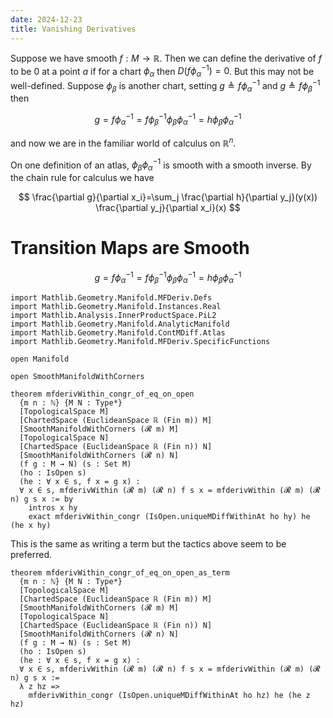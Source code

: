 ```yaml
---
date: 2024-12-23
title: Vanishing Derivatives
---
```


Suppose we have smooth $f : M \longrightarrow \mathbb{R}$. Then we can
define the derivative of $f$ to be $0$ at a point $a$ if for a chart
$\phi_\alpha$ then $D(f \phi_\alpha^{-1}) = 0$. But this may not
be well-defined. Suppose $\phi_\beta$ is another chart, setting $g \triangleq f \phi_\alpha^{-1}$ and $g \triangleq f \phi_\beta^{-1}$ then

$$
g=f \phi_\alpha^{-1}=f \phi_\beta^{-1} \phi_\beta \phi_\alpha^{-1}=h \phi_\beta \phi_\alpha^{-1}
$$

and now we are in the familiar world of calculus on $\mathbb{R}^n$.

On one definition of an atlas, $\phi_\beta \phi_\alpha^{-1}$ is smooth
with a smooth inverse. By the chain rule for calculus we have

$$
\frac{\partial g}{\partial x_i}=\sum_j \frac{\partial h}{\partial y_j}(y(x)) \frac{\partial y_j}{\partial x_i}(x)
$$

# Transition Maps are Smooth

$$
g=f \phi_\alpha^{-1}=f \phi_\beta^{-1} \phi_\beta \phi_\alpha^{-1}=h \phi_\beta \phi_\alpha^{-1}
$$

```lean4
import Mathlib.Geometry.Manifold.MFDeriv.Defs
import Mathlib.Geometry.Manifold.Instances.Real
import Mathlib.Analysis.InnerProductSpace.PiL2
import Mathlib.Geometry.Manifold.AnalyticManifold
import Mathlib.Geometry.Manifold.ContMDiff.Atlas
import Mathlib.Geometry.Manifold.MFDeriv.SpecificFunctions

open Manifold

open SmoothManifoldWithCorners

theorem mfderivWithin_congr_of_eq_on_open
  {m n : ℕ} {M N : Type*}
  [TopologicalSpace M]
  [ChartedSpace (EuclideanSpace ℝ (Fin m)) M]
  [SmoothManifoldWithCorners (𝓡 m) M]
  [TopologicalSpace N]
  [ChartedSpace (EuclideanSpace ℝ (Fin n)) N]
  [SmoothManifoldWithCorners (𝓡 n) N]
  (f g : M → N) (s : Set M)
  (ho : IsOpen s)
  (he : ∀ x ∈ s, f x = g x) :
  ∀ x ∈ s, mfderivWithin (𝓡 m) (𝓡 n) f s x = mfderivWithin (𝓡 m) (𝓡 n) g s x := by
    intros x hy
    exact mfderivWithin_congr (IsOpen.uniqueMDiffWithinAt ho hy) he (he x hy)
```

This is the same as writing a term but the tactics above seem to be preferred.

```lean4
theorem mfderivWithin_congr_of_eq_on_open_as_term
  {m n : ℕ} {M N : Type*}
  [TopologicalSpace M]
  [ChartedSpace (EuclideanSpace ℝ (Fin m)) M]
  [SmoothManifoldWithCorners (𝓡 m) M]
  [TopologicalSpace N]
  [ChartedSpace (EuclideanSpace ℝ (Fin n)) N]
  [SmoothManifoldWithCorners (𝓡 n) N]
  (f g : M → N) (s : Set M)
  (ho : IsOpen s)
  (he : ∀ x ∈ s, f x = g x) :
  ∀ x ∈ s, mfderivWithin (𝓡 m) (𝓡 n) f s x = mfderivWithin (𝓡 m) (𝓡 n) g s x :=
  λ z hz =>
    mfderivWithin_congr (IsOpen.uniqueMDiffWithinAt ho hz) he (he z hz)
```
